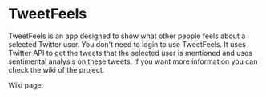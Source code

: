 # TweetFeels
TweetFeels is an app designed to show what other people feels about a selected Twitter user. You don't need to login to use TweetFeels. It uses Twitter API to get the tweets that the selected user is mentioned and uses sentimental analysis on these tweets. If you want more information you can check the wiki of the project.

Wiki page: 
